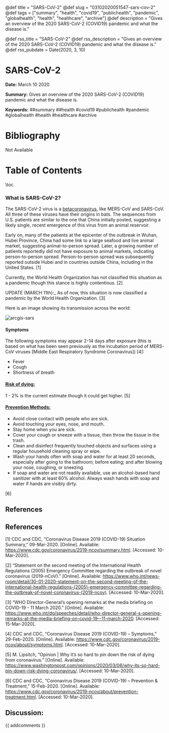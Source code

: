 @def title = "SARS-CoV-2"
@def slug = "03102020051547-sars-cov-2"
@def tags = ["summary", "health", "covid19", "publichealth", "pandemic", "globalhealth", "health", "healthcare", "archive"]
@def description = "Gives an overview of the 2020 SARS-CoV-2 (COVID19) pandemic and what the disease is."

@def rss_title = "SARS-CoV-2"
@def rss_description = "Gives an overview of the 2020 SARS-CoV-2 (COVID19) pandemic and what the disease is."
@def rss_pubdate = Date(2020, 3, 10)


SARS-CoV-2
=========

**Date:** March 10 2020

**Summary:** Gives an overview of the 2020 SARS-CoV-2 (COVID19) pandemic and what the disease is.

**Keywords:** ##summary ##health #covid19 #publichealth #pandemic #globalhealth #health #healthcare  #archive

Bibliography
==========

Not Available

Table of Contents
=========

\toc

### What is SARS-CoV-2?

The SARS-CoV-2 virus is a [betacoronavirus](/03102020054429-coronavirus-definition), like MERS-CoV and SARS-CoV. All three of these viruses have their origins in bats. The sequences from U.S. patients are similar to the one that China initially posted, suggesting a likely single, recent emergence of this virus from an animal reservoir.

Early on, many of the patients at the epicenter of the outbreak in Wuhan, Hubei Province, China had some link to a large seafood and live animal market, suggesting animal-to-person spread. Later, a growing number of patients reportedly did not have exposure to animal markets, indicating person-to-person spread. Person-to-person spread was subsequently reported outside Hubei and in countries outside China, including in the United States. [1]

Currently, the World Health Organization has not classified this situation as a pandemic though this stance is highly contentious. [2]

UPDATE (MARCH 11th):_ As of now, this situation is now classified a pandemic by the World Health Organization. [3]

Here is an image showing its transmission across the world:

![arcgis-sars](/03102020050115-covid19-jhu-arcgis.jpg)

#### Symptoms

The following symptoms may appear 2-14 days after exposure (this is based on what has been seen previously as the incubation period of MERS-CoV viruses [Middle East Respiratory Syndrome Coronavirus]) [4]:

  * Fever
  * Cough
  * Shortness of breath

#### [**Risk of dying:**](/03102020052237-covid19-dying)

1 - 2% is the current estimate though it could get higher. [5]

#### [**Prevention Methods:**](/03102020053006-cdc-respiratory-preventions)

  * Avoid close contact with people who are sick.
  * Avoid touching your eyes, nose, and mouth.
  * Stay home when you are sick.
  * Cover your cough or sneeze with a tissue, then throw the tissue in the trash.
  * Clean and disinfect frequently touched objects and surfaces using a regular household cleaning spray or wipe.
  * Wash your hands often with soap and water for at least 20 seconds, especially after going to the bathroom; before eating; and after blowing your nose, coughing, or sneezing.
  * If soap and water are not readily available, use an alcohol-based hand sanitizer with at least 60% alcohol. Always wash hands with soap and water if hands are visibly dirty.

[6]

## References

## References

[1] CDC and CDC, “Coronavirus Disease 2019 (COVID-19) Situation Summary,” 09-Mar-2020. [Online]. Available: https://www.cdc.gov/coronavirus/2019-ncov/summary.html. [Accessed: 10-Mar-2020].

[2] “Statement on the second meeting of the International Health Regulations (2005) Emergency Committee regarding the outbreak of novel coronavirus (2019-nCoV).” [Online]. Available: https://www.who.int/news-room/detail/30-01-2020-statement-on-the-second-meeting-of-the-international-health-regulations-(2005)-emergency-committee-regarding-the-outbreak-of-novel-coronavirus-(2019-ncov). [Accessed: 10-Mar-2020].

[3] “WHO Director-General’s opening remarks at the media briefing on COVID-19 - 11 March 2020.” [Online]. Available: https://www.who.int/dg/speeches/detail/who-director-general-s-opening-remarks-at-the-media-briefing-on-covid-19–-11-march-2020. [Accessed: 15-Mar-2020].

[4] CDC and CDC, “Coronavirus Disease 2019 (COVID-19) – Symptoms,” 29-Feb-2020. [Online]. Available: https://www.cdc.gov/coronavirus/2019-ncov/about/symptoms.html. [Accessed: 10-Mar-2020].

[5] M. Lipsitch, “Opinion | Why it’s so hard to pin down the risk of dying from coronavirus.” [Online]. Available: https://www.washingtonpost.com/opinions/2020/03/06/why-its-so-hard-pin-down-risk-dying-coronavirus/. [Accessed: 10-Mar-2020].

[6] CDC and CDC, “Coronavirus Disease 2019 (COVID-19) – Prevention & Treatment,” 15-Feb-2020. [Online]. Available: https://www.cdc.gov/coronavirus/2019-ncov/about/prevention-treatment.html. [Accessed: 10-Mar-2020].
## Discussion: 

{{ addcomments }}
